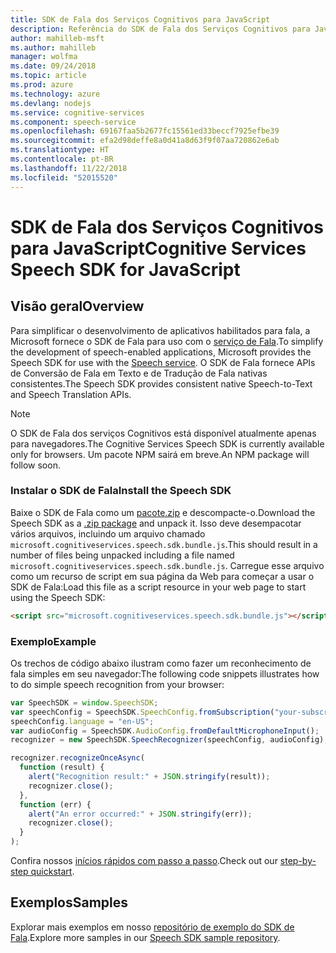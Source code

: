 ```yaml
---
title: SDK de Fala dos Serviços Cognitivos para JavaScript
description: Referência do SDK de Fala dos Serviços Cognitivos para JavaScript
author: mahilleb-msft
ms.author: mahilleb
manager: wolfma
ms.date: 09/24/2018
ms.topic: article
ms.prod: azure
ms.technology: azure
ms.devlang: nodejs
ms.service: cognitive-services
ms.component: speech-service
ms.openlocfilehash: 69167faa5b2677fc15561ed33beccf7925efbe39
ms.sourcegitcommit: efa2d98deffe8a0d41a8d63f9f07aa720862e6ab
ms.translationtype: HT
ms.contentlocale: pt-BR
ms.lasthandoff: 11/22/2018
ms.locfileid: "52015520"
---
```

# <a name="cognitive-services-speech-sdk-for-javascript"></a><span data-ttu-id="79d75-103">SDK de Fala dos Serviços Cognitivos para JavaScript</span><span class="sxs-lookup"><span data-stu-id="79d75-103">Cognitive Services Speech SDK for JavaScript</span></span>

## <a name="overview"></a><span data-ttu-id="79d75-104">Visão geral</span><span class="sxs-lookup"><span data-stu-id="79d75-104">Overview</span></span>

<span data-ttu-id="79d75-105">Para simplificar o desenvolvimento de aplicativos habilitados para fala, a Microsoft fornece o SDK de Fala para uso com o [serviço de Fala](https://aka.ms/csspeech).</span><span class="sxs-lookup"><span data-stu-id="79d75-105">To simplify the development of speech-enabled applications, Microsoft provides the Speech SDK for use with the [Speech service](https://aka.ms/csspeech).</span></span>
<span data-ttu-id="79d75-106">O SDK de Fala fornece APIs de Conversão de Fala em Texto e de Tradução de Fala nativas consistentes.</span><span class="sxs-lookup"><span data-stu-id="79d75-106">The Speech SDK provides consistent native Speech-to-Text and Speech Translation APIs.</span></span>

> [!NOTE]
> <span data-ttu-id="79d75-107">O SDK de Fala dos serviços Cognitivos está disponível atualmente apenas para navegadores.</span><span class="sxs-lookup"><span data-stu-id="79d75-107">The Cognitive Services Speech SDK is currently available only for browsers.</span></span>
> <span data-ttu-id="79d75-108">Um pacote NPM sairá em breve.</span><span class="sxs-lookup"><span data-stu-id="79d75-108">An NPM package will follow soon.</span></span>

### <a name="install-the-speech-sdk"></a><span data-ttu-id="79d75-109">Instalar o SDK de Fala</span><span class="sxs-lookup"><span data-stu-id="79d75-109">Install the Speech SDK</span></span>

<span data-ttu-id="79d75-110">Baixe o SDK de Fala como um [pacote.zip](https://aka.ms/csspeech/jsbrowserpackage) e descompacte-o.</span><span class="sxs-lookup"><span data-stu-id="79d75-110">Download the Speech SDK as a [.zip package](https://aka.ms/csspeech/jsbrowserpackage) and unpack it.</span></span>
<span data-ttu-id="79d75-111">Isso deve desempacotar vários arquivos, incluindo um arquivo chamado `microsoft.cognitiveservices.speech.sdk.bundle.js`.</span><span class="sxs-lookup"><span data-stu-id="79d75-111">This should result in a number of files being unpacked including a file named `microsoft.cognitiveservices.speech.sdk.bundle.js`.</span></span>
<span data-ttu-id="79d75-112">Carregue esse arquivo como um recurso de script em sua página da Web para começar a usar o SDK de Fala:</span><span class="sxs-lookup"><span data-stu-id="79d75-112">Load this file as a script resource in your web page to start using the Speech SDK:</span></span>

```html
<script src="microsoft.cognitiveservices.speech.sdk.bundle.js"></script>
```

### <a name="example"></a><span data-ttu-id="79d75-113">Exemplo</span><span class="sxs-lookup"><span data-stu-id="79d75-113">Example</span></span> 

<span data-ttu-id="79d75-114">Os trechos de código abaixo ilustram como fazer um reconhecimento de fala simples em seu navegador:</span><span class="sxs-lookup"><span data-stu-id="79d75-114">The following code snippets illustrates how to do simple speech recognition from your browser:</span></span>

```javascript 
var SpeechSDK = window.SpeechSDK;
var speechConfig = SpeechSDK.SpeechConfig.fromSubscription("your-subscription-key", "your-service-region");
speechConfig.language = "en-US";
var audioConfig = SpeechSDK.AudioConfig.fromDefaultMicrophoneInput();
recognizer = new SpeechSDK.SpeechRecognizer(speechConfig, audioConfig);

recognizer.recognizeOnceAsync(
  function (result) {
    alert("Recognition result:" + JSON.stringify(result));
    recognizer.close();
  },
  function (err) {
    alert("An error occurred:" + JSON.stringify(err));
    recognizer.close();
  }
);
``` 

<span data-ttu-id="79d75-115">Confira nossos [inícios rápidos com passo a passo](/azure/cognitive-services/speech-service/quickstart-js-browser).</span><span class="sxs-lookup"><span data-stu-id="79d75-115">Check out our [step-by-step quickstart](/azure/cognitive-services/speech-service/quickstart-js-browser).</span></span>

## <a name="samples"></a><span data-ttu-id="79d75-116">Exemplos</span><span class="sxs-lookup"><span data-stu-id="79d75-116">Samples</span></span>

<span data-ttu-id="79d75-117">Explorar mais exemplos em nosso [repositório de exemplo do SDK de Fala](https://aka.ms/csspeech/samples).</span><span class="sxs-lookup"><span data-stu-id="79d75-117">Explore more samples in our [Speech SDK sample repository](https://aka.ms/csspeech/samples).</span></span>
